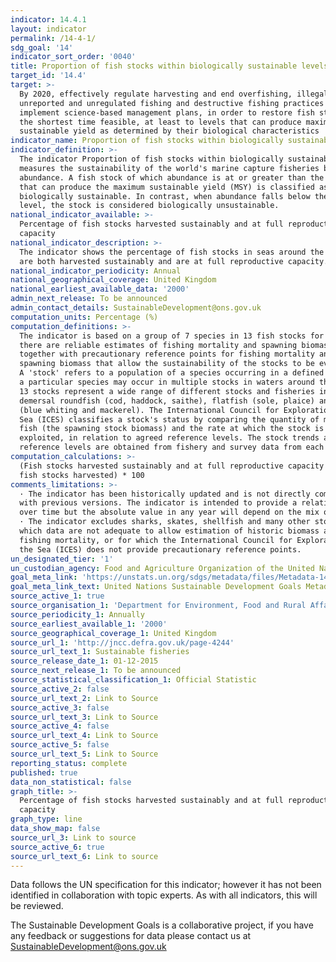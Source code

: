 ```yaml
---
indicator: 14.4.1
layout: indicator
permalink: /14-4-1/
sdg_goal: '14'
indicator_sort_order: '0040'
title: Proportion of fish stocks within biologically sustainable levels
target_id: '14.4'
target: >-
  By 2020, effectively regulate harvesting and end overfishing, illegal,
  unreported and unregulated fishing and destructive fishing practices and
  implement science-based management plans, in order to restore fish stocks in
  the shortest time feasible, at least to levels that can produce maximum
  sustainable yield as determined by their biological characteristics
indicator_name: Proportion of fish stocks within biologically sustainable levels
indicator_definition: >-
  The indicator Proportion of fish stocks within biologically sustainable levels
  measures the sustainability of the world's marine capture fisheries by their
  abundance. A fish stock of which abundance is at or greater than the level,
  that can produce the maximum sustainable yield (MSY) is classified as
  biologically sustainable. In contrast, when abundance falls below the MSY
  level, the stock is considered biologically unsustainable.
national_indicator_available: >-
  Percentage of fish stocks harvested sustainably and at full reproductive
  capacity
national_indicator_description: >-
  The indicator shows the percentage of fish stocks in seas around the UK that
  are both harvested sustainably and are at full reproductive capacity.
national_indicator_periodicity: Annual
national_geographical_coverage: United Kingdom
national_earliest_available_data: '2000'
admin_next_release: To be announced
admin_contact_details: SustainableDevelopment@ons.gov.uk
computation_units: Percentage (%)
computation_definitions: >-
  The indicator is based on a group of 7 species in 13 fish stocks for which
  there are reliable estimates of fishing mortality and spawning biomass,
  together with precautionary reference points for fishing mortality and
  spawning biomass that allow the sustainability of the stocks to be evaluated.
  A 'stock' refers to a population of a species occurring in a defined sea area;
  a particular species may occur in multiple stocks in waters around the UK. The
  13 stocks represent a wide range of different stocks and fisheries including
  demersal roundfish (cod, haddock, saithe), flatfish (sole, plaice) and pelagic
  (blue whiting and mackerel). The International Council for Exploration of the
  Sea (ICES) classifies a stock's status by comparing the quantity of mature
  fish (the spawning stock biomass) and the rate at which the stock is
  exploited, in relation to agreed reference levels. The stock trends and
  reference levels are obtained from fishery and survey data from each zone.
computation_calculations: >-
  (Fish stocks harvested sustainably and at full reproductive capacity / Total
  fish stocks harvested) * 100
comments_limitations: >-
  · The indicator has been historically updated and is not directly compariable
  with previous versions. The indicator is intended to provide a relative trend
  over time but the absolute value in any year will depend on the mix of stocks.
  · The indicator excludes sharks, skates, shellfish and many other stocks for
  which data are not adequate to allow estimation of historic biomass and
  fishing mortality, or for which the International Council for Exploration of
  the Sea (ICES) does not provide precautionary reference points.
un_designated_tier: '1'
un_custodian_agency: Food and Agriculture Organization of the United Nations (FAO)
goal_meta_link: 'https://unstats.un.org/sdgs/metadata/files/Metadata-14-04-01.pdf'
goal_meta_link_text: United Nations Sustainable Development Goals Metadata (PDF 370 KB)
source_active_1: true
source_organisation_1: 'Department for Environment, Food and Rural Affairs (DEFRA)'
source_periodicity_1: Annually
source_earliest_available_1: '2000'
source_geographical_coverage_1: United Kingdom
source_url_1: 'http://jncc.defra.gov.uk/page-4244'
source_url_text_1: Sustainable fisheries
source_release_date_1: 01-12-2015
source_next_release_1: To be announced
source_statistical_classification_1: Official Statistic
source_active_2: false
source_url_text_2: Link to Source
source_active_3: false
source_url_text_3: Link to Source
source_active_4: false
source_url_text_4: Link to Source
source_active_5: false
source_url_text_5: Link to Source
reporting_status: complete
published: true
data_non_statistical: false
graph_title: >-
  Percentage of fish stocks harvested sustainably and at full reproductive
  capacity
graph_type: line
data_show_map: false
source_url_3: Link to source
source_active_6: true
source_url_text_6: Link to source
---
```

Data follows the UN specification for this indicator; however it has not been identified in collaboration with topic experts. As with all indicators, this will be reviewed.
  
The Sustainable Development Goals is a collaborative project, if you have any feedback or suggestions for data please contact us at <SustainableDevelopment@ons.gov.uk>
